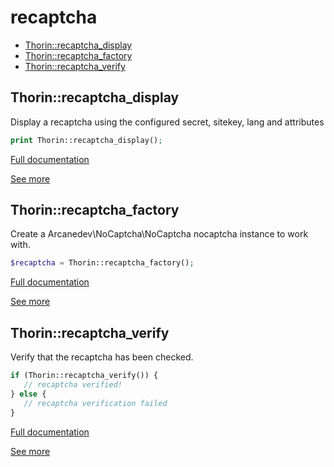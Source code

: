 # recaptcha

- [Thorin::recaptcha_display](#Thorin_recaptcha_display)
- [Thorin::recaptcha_factory](#Thorin_recaptcha_factory)
- [Thorin::recaptcha_verify](#Thorin_recaptcha_verify)
<a name="Thorin_recaptcha_display"></a>
## Thorin::recaptcha_display
Display a recaptcha using the configured secret, sitekey, lang and attributes
```php
print Thorin::recaptcha_display();
```

[Full documentation](/doc/src/functions/recaptcha/recaptcha_display.md)

[See more](https://github.com/ARCANEDEV/noCAPTCHA)

<a name="Thorin_recaptcha_factory"></a>
## Thorin::recaptcha_factory
Create a Arcanedev\NoCaptcha\NoCaptcha nocaptcha instance to work with.
```php
$recaptcha = Thorin::recaptcha_factory();
```

[Full documentation](/doc/src/functions/recaptcha/recaptcha_factory.md)

[See more](https://github.com/ARCANEDEV/noCAPTCHA)

<a name="Thorin_recaptcha_verify"></a>
## Thorin::recaptcha_verify
Verify that the recaptcha has been checked.
```php
if (Thorin::recaptcha_verify()) {
   // recaptcha verified!
} else {
   // recaptcha verification failed
}
```

[Full documentation](/doc/src/functions/recaptcha/recaptcha_verify.md)

[See more](https://github.com/ARCANEDEV/noCAPTCHA)
